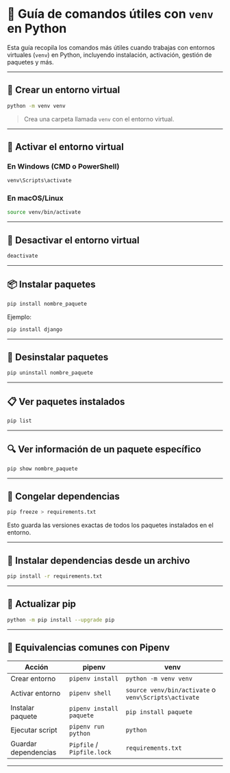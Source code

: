 
# 🐍 Guía de comandos útiles con `venv` en Python

Esta guía recopila los comandos más útiles cuando trabajas con entornos virtuales (`venv`) en Python, incluyendo instalación, activación, gestión de paquetes y más.

---

## 🧱 Crear un entorno virtual

```bash
python -m venv venv
```

> Crea una carpeta llamada `venv` con el entorno virtual.

---

## 🚀 Activar el entorno virtual

### En Windows (CMD o PowerShell)
```bash
venv\Scripts\activate
```

### En macOS/Linux
```bash
source venv/bin/activate
```

---

## 🛑 Desactivar el entorno virtual

```bash
deactivate
```

---

## 📦 Instalar paquetes

```bash
pip install nombre_paquete
```

Ejemplo:
```bash
pip install django
```

---

## 🧹 Desinstalar paquetes

```bash
pip uninstall nombre_paquete
```

---

## 📋 Ver paquetes instalados

```bash
pip list
```

---

## 🔍 Ver información de un paquete específico

```bash
pip show nombre_paquete
```

---

## 🧊 Congelar dependencias

```bash
pip freeze > requirements.txt
```

Esto guarda las versiones exactas de todos los paquetes instalados en el entorno.

---

## 📂 Instalar dependencias desde un archivo

```bash
pip install -r requirements.txt
```

---

## 🔄 Actualizar pip

```bash
python -m pip install --upgrade pip
```

---

## 🧠 Equivalencias comunes con Pipenv

| Acción | pipenv | venv |
|--------|--------|------|
| Crear entorno | `pipenv install` | `python -m venv venv` |
| Activar entorno | `pipenv shell` | `source venv/bin/activate` o `venv\Scripts\activate` |
| Instalar paquete | `pipenv install paquete` | `pip install paquete` |
| Ejecutar script | `pipenv run python` | `python` |
| Guardar dependencias | `Pipfile` / `Pipfile.lock` | `requirements.txt` |

---
